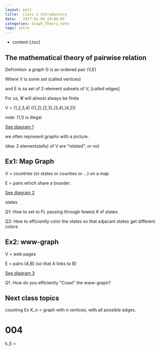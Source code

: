 ```yaml
---
layout: post
title:  class 1 Introductory
date:   2017-01-09 19:06:05
categories: Graph_Theory_note
tags: intro 
---
```


* content
{:toc}

## The mathematical theory of pairwise relation

Defnintion: a _graph_ G is an ordered pair (V,E)

Where V is some set (called vertices)





and E is sa set of 2-element subsets of V, [called edges]

For us, **V** will almost always be finite

V = (1,2,3,4)
((1,2),(2,3),(3,4),(4,2))

note: (1,1) is illegal

[See diagram 1](/asset/graph_theory/pic/001.jpg)


we often represent graphs with a picture.

idea: 2 elements(ells) of V are "related", or not

## Ex1: Map Graph

V = countries (or states or counties or ...) on a map

E = pairs which share a boarder. 

[See diagram 2](asset/graph_theory/pic/002.jpg)

states

Q1: How to set to FL passing through fewest # of states.

Q2: How to efficiently color the states so that adjacant states get different colors

## Ex2: www-graph

V = web pages

E = pairs (A,B) (so that A links to B)

[See diagram 3](/asset/graph_theory/pic/003.jpg)

Q1. How do you efficiently "Crawl" the www-graph?

## Next class topics

counting
Ex  K_n = graph with n vertices, with all possible edges. 
# 004
k_5 = 


